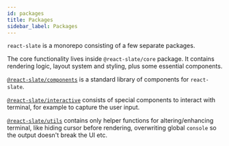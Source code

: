 ```yaml
---
id: packages
title: Packages
sidebar_label: Packages
---
```


`react-slate` is a monorepo consisting of a few separate packages.

The core functionality lives inside `@react-slate/core` package. It contains rendering logic, layout system and styling, plus some essential components.

[`@react-slate/components`](./components-getting-started.md) is a standard library of components for `react-slate`.

[`@react-slate/interactive`](./interactive-getting-started.md) consists of special components to interact with terminal, for example to capture the user input.

[`@react-slate/utils`](./utils-getting-started.md) contains only helper functions for altering/enhancing terminal, like hiding cursor before rendering, overwriting global `console` so the output doesn't break the UI etc.
